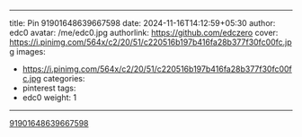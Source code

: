 
---
title: Pin 91901648639667598
date: 2024-11-16T14:12:59+05:30
author: edc0
avatar: /me/edc0.jpg
authorlink: https://github.com/edczero
cover: https://i.pinimg.com/564x/c2/20/51/c220516b197b416fa28b377f30fc00fc.jpg
images:
   - https://i.pinimg.com/564x/c2/20/51/c220516b197b416fa28b377f30fc00fc.jpg
categories:
  - pinterest
tags:
  - edc0
weight: 1
---

<!--more-->

[91901648639667598](https://in.pinterest.com/pin/91901648639667598/)

	